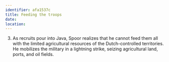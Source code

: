 ```yaml
---
identifier: afa1537c
title: Feeding the troops
date:  
location: 
---
```


3.  As recruits pour into Java, Spoor realizes that he cannot feed them
    all with the limited agricultural resources of the Dutch-controlled
    territories. He mobilizes the military in a lightning strike,
    seizing agricultural land, ports, and oil fields.
